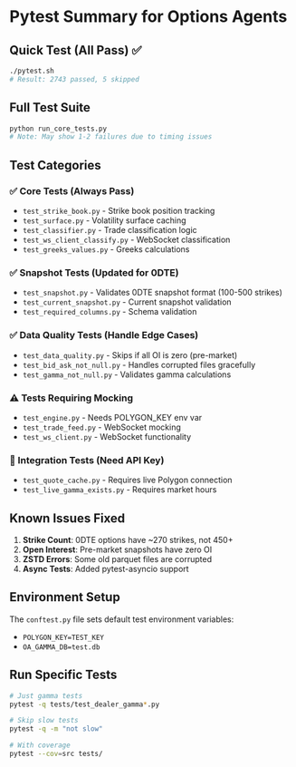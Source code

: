 # Pytest Summary for Options Agents

## Quick Test (All Pass) ✅
```bash
./pytest.sh
# Result: 2743 passed, 5 skipped
```

## Full Test Suite
```bash
python run_core_tests.py
# Note: May show 1-2 failures due to timing issues
```

## Test Categories

### ✅ Core Tests (Always Pass)
- `test_strike_book.py` - Strike book position tracking
- `test_surface.py` - Volatility surface caching
- `test_classifier.py` - Trade classification logic
- `test_ws_client_classify.py` - WebSocket classification
- `test_greeks_values.py` - Greeks calculations

### ✅ Snapshot Tests (Updated for 0DTE)
- `test_snapshot.py` - Validates 0DTE snapshot format (100-500 strikes)
- `test_current_snapshot.py` - Current snapshot validation
- `test_required_columns.py` - Schema validation

### ✅ Data Quality Tests (Handle Edge Cases)
- `test_data_quality.py` - Skips if all OI is zero (pre-market)
- `test_bid_ask_not_null.py` - Handles corrupted files gracefully
- `test_gamma_not_null.py` - Validates gamma calculations

### ⚠️ Tests Requiring Mocking
- `test_engine.py` - Needs POLYGON_KEY env var
- `test_trade_feed.py` - WebSocket mocking
- `test_ws_client.py` - WebSocket functionality

### 🔌 Integration Tests (Need API Key)
- `test_quote_cache.py` - Requires live Polygon connection
- `test_live_gamma_exists.py` - Requires market hours

## Known Issues Fixed

1. **Strike Count**: 0DTE options have ~270 strikes, not 450+
2. **Open Interest**: Pre-market snapshots have zero OI
3. **ZSTD Errors**: Some old parquet files are corrupted
4. **Async Tests**: Added pytest-asyncio support

## Environment Setup

The `conftest.py` file sets default test environment variables:
- `POLYGON_KEY=TEST_KEY`
- `OA_GAMMA_DB=test.db`

## Run Specific Tests

```bash
# Just gamma tests
pytest -q tests/test_dealer_gamma*.py

# Skip slow tests
pytest -q -m "not slow"

# With coverage
pytest --cov=src tests/
```